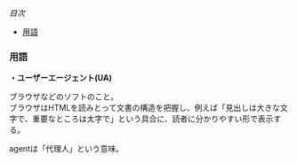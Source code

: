 *目次*
* [用語](#用語)

### 用語

**・ユーザーエージェント(UA)**

ブラウザなどのソフトのこと。  
ブラウザはHTMLを読みとって文書の構造を把握し、例えば「見出しは大きな文字で、重要なところは太字で」という具合に、読者に分かりやすい形で表示する。  

agentは「代理人」という意味。
